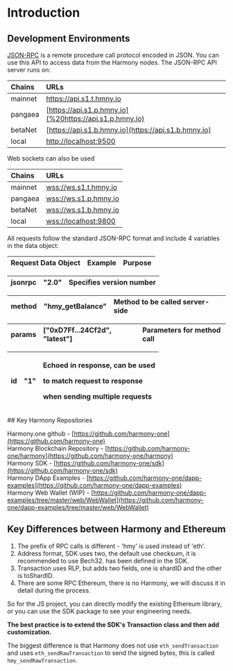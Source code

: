 # Introduction

## Development Environments

[JSON-RPC](https://en.wikipedia.org/wiki/JSON-RPC) is a remote procedure call protocol encoded in JSON. You can use this API to access data from the Harmony nodes. The JSON-RPC API server runs on:

| Chains | URLs |
| :--- | :--- |
| mainnet | [https://api.s1.t.hmny.io ](%20https://api.s1.t.hmny.io%20) |
| pangaea | [https://api.s1.p.hmny.io](%20https://api.s1.p.hmny.io) |
| betaNet | [https://api.s1.b.hmny.io](https://api.s1.b.hmny.io) |
| local | [http://localhost:9500](http://localhost:9500) |

Web sockets can also be used

| Chains | URLs |
| :--- | :--- |
| mainnet | [wss://ws.s1.t.hmny.io ](wss://ws.s1.t.hmny.io%20) |
| pangaea | [wss://ws.s1.p.hmny.io](wss://ws.s1.p.hmny.io)  |
| betaNet | [wss://ws.s1.b.hmny.io](wss://ws.s1.b.hmny.io) |
| local | [wss://localhost:9800](%20wss://localhost:9800) |

All requests follow the standard JSON-RPC format and include 4 variables in the data object:

| Request Data Object | Example | Purpose |
| :--- | :--- | :--- |


| jsonrpc | "2.0" | Specifies version number |
| :--- | :--- | :--- |


| method | "hmy\_getBalance" | Method to be called server-side |
| :--- | :--- | :--- |


| params | \["0xD7Ff...24Cf2d", "latest"\] | Parameters for method call |
| :--- | :--- | :--- |


<table>
  <thead>
    <tr>
      <th style="text-align:left">id</th>
      <th style="text-align:left">&quot;1&quot;</th>
      <th style="text-align:left">
        <p>Echoed in response, can be used</p>
        <p>to match request to response</p>
        <p>when sending multiple requests</p>
      </th>
    </tr>
  </thead>
  <tbody></tbody>
</table>## Key Harmony Repositories

Harmony.one github - [https://github.com/harmony-one](https://github.com/harmony-one)  
Harmony Blockchain Repository - [https://github.com/harmony-one/harmony](https://github.com/harmony-one/harmony)  
Harmony SDK - [https://github.com/harmony-one/sdk](https://github.com/harmony-one/sdk)  
Harmony DApp Examples - [https://github.com/harmony-one/dapp-examples](https://github.com/harmony-one/dapp-examples)  
Harmony Web Wallet \(WIP\) - [https://github.com/harmony-one/dapp-examples/tree/master/web/WebWallet](https://github.com/harmony-one/dapp-examples/tree/master/web/WebWallet)

## Key Differences between Harmony and Ethereum

1. The prefix of RPC calls is different - 'hmy' is used instead of 'eth'.
2. Address format, SDK uses two, the default use checksum, it is recommended to use Bech32. has been defined in the SDK.
3. Transaction uses RLP, but adds two fields, one is shardID and the other is toShardID.
4. There are some RPC Ethereum, there is no Harmony, we will discuss it in detail during the process.

So for the JS project, you can directly modify the existing Ethereum library, or you can use the SDK package to see your engineering needs.

**The best practice is to extend the SDK's Transaction class and then add customization.**

The biggest difference is that Harmony does not use `eth_sendTransaction` and uses `eth_sendRawTransaction` to send the signed bytes, this is called `hmy_sendRawTransaction`.


